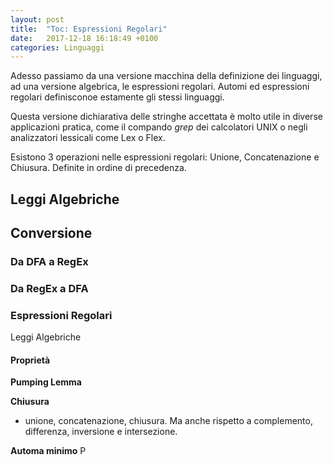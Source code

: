 ```yaml
---
layout: post
title:  "Toc: Espressioni Regolari"
date:   2017-12-18 16:18:49 +0100
categories: Linguaggi
---
```


Adesso passiamo da una versione macchina della definizione dei linguaggi, ad una versione algebrica, le espressioni regolari. Automi ed espressioni regolari definisconoe estamente gli stessi linguaggi. 

Questa versione dichiarativa delle stringhe accettata è molto utile in diverse applicazioni pratica, come il compando *grep* dei calcolatori UNIX o negli analizzatori lessicali come Lex o Flex. 

Esistono 3 operazioni nelle espressioni regolari: Unione, Concatenazione e Chiusura. Definite in ordine di precedenza. 

<h2>Leggi Algebriche</h2>



<h2>Conversione</h2>

<h3>Da DFA a RegEx</h3>

<h3>Da RegEx a DFA</h3>

<h3>Espressioni Regolari</h3>
Leggi Algebriche




<h4>Proprietà</h4>

**Pumping Lemma**


**Chiusura** 
- unione, concatenazione, chiusura. Ma anche rispetto a complemento, differenza, inversione e intersezione.

**Automa minimo**
P



